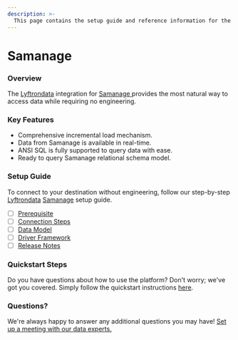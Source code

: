 ```yaml
---
description: >-
  This page contains the setup guide and reference information for the Samanage source connector.
---
```


# Samanage

### Overview

The [Lyftrondata](https://www.lyftrondata.com/) integration for [Samanage](https://www.lyftrondata.com/integration/samanage/)[ ](https://www.lyftrondata.com/integration/samanage/)provides the most natural way to access data while requiring no engineering.

### Key Features

* Comprehensive incremental load mechanism.
* Data from Samanage is available in real-time.&#x20;
* ANSI SQL is fully supported to query data with ease.
* Ready to query Samanage relational schema model.

### Setup Guide

To connect to your destination without engineering, follow our step-by-step [Lyftrondata](https://www.lyftrondata.com/)  [Samanage](https://www.lyftrondata.com/integration/samanage/) setup guide.

* [ ] [Prerequisite](../../business-analytics/samanage/prerequisite.md)
* [ ] [Connection Steps](../../business-analytics/samanage/connection-steps.md)
* [ ] [Data Model](../../business-analytics/samanage/data-model/)
* [ ] [Driver Framework](../../business-analytics/samanage/driver-framework/)
* [ ] [Release Notes](../../business-analytics/samanage/release-notes.md)

### Quickstart Steps

Do you have questions about how to use the platform? Don't worry; we've got you covered. Simply follow the quickstart instructions [here](../../../quickstart-steps.md).

### Questions? <a href="#questions" id="questions"></a>

We're always happy to answer any additional questions you may have! [Set up a meeting with our data experts.](https://www.lyftrondata.com/book-a-meeting/)

